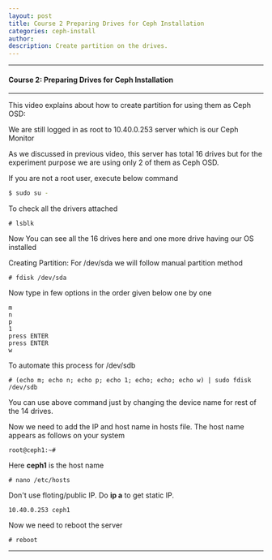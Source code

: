 ```yaml
---
layout: post
title: Course 2 Preparing Drives for Ceph Installation
categories: ceph-install
author: 
description: Create partition on the drives.
---
```



* * *

#### Course 2: Preparing Drives for Ceph Installation #

* * *

This video explains about how to create partition for using them as Ceph OSD:

We are still logged in as root to 10.40.0.253 server which is our Ceph Monitor  

As we discussed in previous video, this server has total 16 drives but for the experiment purpose we are using only 2 of them as Ceph OSD.    
  
If you are not a root user, execute below command 

```sh
$ sudo su -
```
To check all the drivers attached 
```sh$
# lsblk
```
Now You can see all the 16 drives here and one more drive having our OS installed
  
Creating Partition:
For /dev/sda we will follow manual partition method

```sh$
# fdisk /dev/sda
```
Now type in few options in the order given below one by one
```sh$
m
n
p
1
press ENTER
press ENTER
w
```
To automate this process for /dev/sdb
```sh$
# (echo m; echo n; echo p; echo 1; echo; echo; echo w) | sudo fdisk /dev/sdb 
```
You can use above command just by changing the device name for rest of the 14 drives. 

Now we need to add the IP and host name in hosts file. The host name appears as follows on your system
```sh$
root@ceph1:~#
```
Here **ceph1** is the host name
```sh$
# nano /etc/hosts
```
Don't use floting/public IP. Do **ip a** to get static IP. 

```sh$
10.40.0.253 ceph1
```
Now we need to reboot the server
```sh$
# reboot
```


* * *

